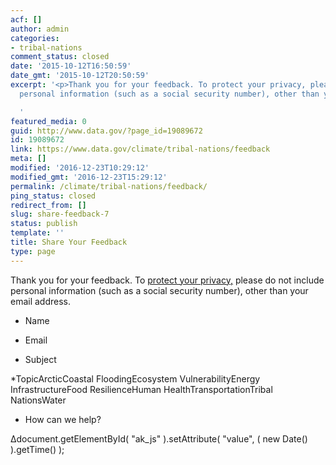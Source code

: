 ```yaml
---
acf: []
author: admin
categories:
- tribal-nations
comment_status: closed
date: '2015-10-12T16:50:59'
date_gmt: '2015-10-12T20:50:59'
excerpt: '<p>Thank you for your feedback. To protect your privacy, please do not include
  personal information (such as a social security number), other than your email address.</p>

  '
featured_media: 0
guid: http://www.data.gov/?page_id=19089672
id: 19089672
link: https://www.data.gov/climate/tribal-nations/feedback
meta: []
modified: '2016-12-23T10:29:12'
modified_gmt: '2016-12-23T15:29:12'
permalink: /climate/tribal-nations/feedback/
ping_status: closed
redirect_from: []
slug: share-feedback-7
status: publish
template: ''
title: Share Your Feedback
type: page
---
```

Thank you for your feedback. To [protect your privacy,](http://www.data.gov/privacy-policy) please do not include personal information (such as a social security number), other than your email address.



 













* Name


* Email




* Subject


*TopicArcticCoastal FloodingEcosystem VulnerabilityEnergy InfrastructureFood ResilienceHuman HealthTransportationTribal NationsWater




* How can we help?








Δdocument.getElementById( "ak\_js" ).setAttribute( "value", ( new Date() ).getTime() );


